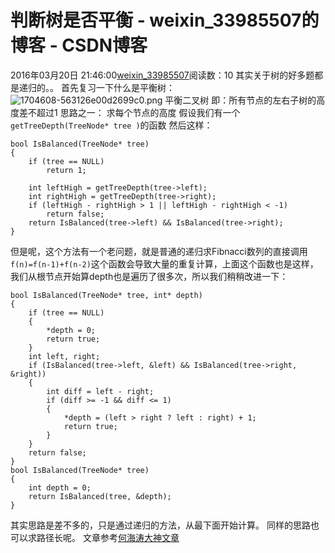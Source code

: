 # 判断树是否平衡 - weixin_33985507的博客 - CSDN博客
2016年03月20日 21:46:00[weixin_33985507](https://me.csdn.net/weixin_33985507)阅读数：10
其实关于树的好多题都是递归的。。
首先复习一下什么是平衡树：
![1704608-563126e00d2699c0.png](https://upload-images.jianshu.io/upload_images/1704608-563126e00d2699c0.png)
平衡二叉树
即：所有节点的左右子树的高度差不超过1
思路之一：
求每个节点的高度
假设我们有一个`getTreeDepth(TreeNode* tree )`的函数
然后这样：
```
bool IsBalanced(TreeNode* tree)
{
    if (tree == NULL)
        return 1;
    
    int leftHigh = getTreeDepth(tree->left);
    int rightHigh = getTreeDepth(tree->right);
    if (leftHigh - rightHigh > 1 || leftHigh - rightHigh < -1)
        return false;
    return IsBalanced(tree->left) && IsBalanced(tree->right);
}
```
但是呢，这个方法有一个老问题，就是普通的递归求Fibnacci数列的直接调用`f(n)=f(n-1)+f(n-2)`这个函数会导致大量的重复计算，上面这个函数也是这样，我们从根节点开始算depth也是遍历了很多次，所以我们稍稍改进一下：
```
bool IsBalanced(TreeNode* tree, int* depth)
{
    if (tree == NULL)
    {
        *depth = 0;
        return true;
    }
    int left, right;
    if (IsBalanced(tree->left, &left) && IsBalanced(tree->right, &right))
    {
        int diff = left - right;
        if (diff >= -1 && diff <= 1)
        {
            *depth = (left > right ? left : right) + 1;
            return true;
        }
    }
    return false;
}
bool IsBalanced(TreeNode* tree)
{
    int depth = 0;
    return IsBalanced(tree, &depth);
}
```
其实思路是差不多的，只是通过递归的方法，从最下面开始计算。
同样的思路也可以求路径长呢。
文章参考[何海涛大神文章](https://link.jianshu.com?t=http://zhedahht.blog.163.com/)
